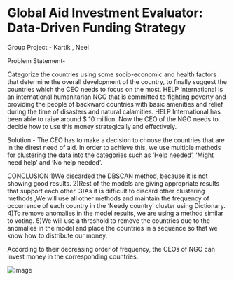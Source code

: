 # Global Aid Investment Evaluator: Data-Driven Funding Strategy
Group Project - Kartik , Neel   

Problem Statement-

Categorize the countries using some socio-economic and health factors
that determine the overall development of the country, to finally suggest the countries which the CEO
needs to focus on the most. HELP International is an international humanitarian NGO that is
committed to fighting poverty and providing the people of backward countries with basic amenities
and relief during the time of disasters and natural calamities. HELP International has been able to
raise around $ 10 million. Now the CEO of the NGO needs to decide how to use this money
strategically and effectively.


Solution - 
The CEO has to make a decision to choose the countries that are in
the direst need of aid. In order to achieve this, we use multiple methods for clustering the data into
the categories such as ‘Help needed’, ‘Might need help’ and ‘No help needed’.

CONCLUSION
1)We discarded the DBSCAN method, because it is not showing good results.
2)Rest of the models are giving appropriate results that support each other.
3)As it is difficult to discard other clustering methods ,We will use all other methods and maintain the frequency of occurrence of each country in the ‘Needy country’ cluster using Dictionary.
4)To remove anomalies in the model results, we are using a method similar to voting.
5)We will use a threshold to remove the countries due to the anomalies in the model and place the countries in a sequence so that we know how to distribute our money.

According to their decreasing order of frequency, the CEOs of NGO can invest money in the corresponding countries. 



![image](https://github.com/KSN7630/Unsupervised-Learning-on-Country-Data-using-Machine-Learning/assets/120741965/f4caeef3-6027-469e-ae8f-b433000ccdef)



